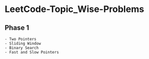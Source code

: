 # LeetCode-Topic_Wise-Problems

## Phase 1

    - Two Pointers
    - Sliding Window
    - Binary Search
    - Fast and Slow Pointers




